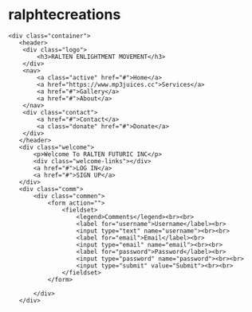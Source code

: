 # ralphtecreations
<!DOCTYPE html>
<html>
<head>
    <meta charset='utf-8'>
    <meta http-equiv='X-UA-Compatible' content='IE=edge'>
    <title>Code Champions</title>
    <meta name='viewport' content='width=device-width, initial-scale=1'>
    <link rel='stylesheet' type='text/css' media='screen' href='main.css'>
    <script src='main.js'></script>
</head>
<body>
    
    <div class="container">
       <header>
        <div class="logo">
            <h3>RALTEN ENLIGHTMENT MOVEMENT</h3>
        </div>
        <nav>
            <a class="active" href="#">Home</a>
            <a href="https://www.mp3juices.cc">Services</a>
            <a href="#">Gallery</a>
            <a href="#">About</a>
        </nav>
        <div class="contact">
            <a href="#">Contact</a>
            <a class="donate" href="#">Donate</a>
        </div>
       </header>
       <div class="welcome">
           <p>Welcome To RALTEN FUTURIC INC</p>
           <div class="welcome-links"></div>
           <a href="#">LOG IN</a>
           <a href="#">SIGN UP</a>
       </div> 
       <div class="comm">
           <div class="commen">
               <form action="">
                   <fieldset>
                       <legend>Comments</legend><br><br>
                       <label for="username">Username</label><br>
                       <input type="text" name="username"><br><br>
                       <label for="email">Email</label><br>
                       <input type="email" name="email"><br><br>
                       <label for="password">Password</label><br>
                       <input type="password" name="password"><br><br>
                       <input type="submit" value="Submit"><br><br>
                   </fieldset>
               </form>

           </div>
       </div>
</body>
</html>
